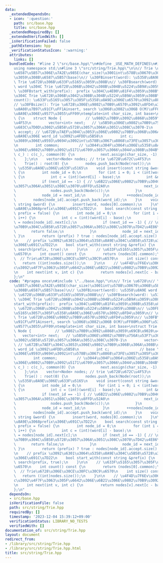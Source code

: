 ```yaml
---
data:
  _extendedDependsOn:
  - icon: ':question:'
    path: src/base.hpp
    title: src/base.hpp
  _extendedRequiredBy: []
  _extendedVerifiedWith: []
  _isVerificationFailed: false
  _pathExtension: hpp
  _verificationStatusIcon: ':warning:'
  attributes:
    links: []
  bundledCode: "#line 2 \"src/base.hpp\"\n#define _USE_MATH_DEFINES\n#include <bits/stdc++.h>\n\
    using namespace std;\n#line 3 \"src/string/Trie.hpp\"\n\n// Trie \u6728\n// \u30FB\
    \u6587\u5B57\u306E\u7A2E\u985E(char_size)\u3001int\u578B\u30670\u306B\u5BFE\u5FDC\
    \u3059\u308B\u6587\u5B57(base)\n// \u30FBinsert(word): \u5358\u8A9E word \u3092\
    \ Trie \u6728\u306B\u633F\u5165\u3059\u308B\n// \u30FBsearch(word): \u5358\u8A9E\
    \ word \u304C Trie \u6728\u306B\u3042\u308B\u304B\u5224\u5B9A\u3059\u308B\n//\
    \ \u30FBstart_with(prefix):  prefix \u304C\u4E00\u81F4\u3059\u308B\u5358\u8A9E\
    \u304C Trie \u6728\u306B\u3042\u308B\u304B\u5224\u5B9A\u3059\u308B\n// \u30FB\
    count(): \u633F\u5165\u3057\u305F\u5358\u8A9E\u306E\u6570\u3092\u8FD4\u3059\n\
    // \u30FBsize(): Trie \u6728\u306E\u9802\u70B9\u6570\u3092\u8FD4\u3059\n// \u30FB\
    \u8A08\u7B97\u91CF\uFF1Ainsert, search \u3068\u3082\u306B O(M)\uFF08M\u306F\u5358\
    \u8A9E\u306E\u9577\u3055\uFF09\ntemplate<int char_size, int base>\nstruct Trie\
    \ {\n    struct Node {           // \u9802\u70B9\u3092\u8868\u3059\u69CB\u9020\
    \u4F53\n        vector<int> next;   // \u5B50\u306E\u9802\u70B9\u756A\u53F7\u3092\
    \u683C\u7D0D\u3002\u5B58\u5728\u3057\u306A\u3051\u308C\u3070-1\n        vector<int>\
    \ accept; // \u672B\u7AEF\u304C\u3053\u306E\u9802\u70B9\u306B\u306A\u308B\u5358\
    \u8A9E\u306E word_id \u3092\u4FDD\u5B58\n        int c;              // base \u304B\
    \u3089\u306E\u9593\u9694\u3092int\u578B\u3067\u8868\u73FE\u3057\u305F\u3082\u306E\
    \n        int common;         // \u3044\u304F\u3064\u306E\u5358\u8A9E\u304C\u3053\
    \u306E\u9802\u70B9\u3092\u5171\u6709\u3057\u3066\u3044\u308B\u304B\n        Node(int\
    \ c_) : c(c_), common(0) {\n            next.assign(char_size, -1);\n        }\n\
    \    };\n\n    vector<Node> nodes; // trie \u6728\u672C\u4F53\n    int root;\n\
    \    Trie() : root(0) {\n        nodes.push_back(Node(root));\n    }\n\n    //\
    \ \u5358\u8A9E\u306E\u633F\u5165\n    void insert(const string &word, int word_id)\
    \ {\n        int node_id = 0;\n        for (int i = 0; i < (int)word.size(); i++)\
    \ {\n            int c = (int)(word[i] - base);\n            int &next_id = nodes[node_id].next[c];\n\
    \            if (next_id == -1) { // \u6B21\u306E\u9802\u70B9\u304C\u5B58\u5728\
    \u3057\u306A\u3051\u308C\u3070\u8FFD\u52A0\n                next_id = (int)nodes.size();\n\
    \                nodes.push_back(Node(c));\n            }\n            ++nodes[node_id].common;\n\
    \            node_id = next_id;\n        }\n        ++nodes[node_id].common;\n\
    \        nodes[node_id].accept.push_back(word_id);\n    }\n    void insert(const\
    \ string &word) {\n        insert(word, nodes[0].common);\n    }\n\n    // \u5358\
    \u8A9E\u3068prefix\u306E\u691C\u7D22\n    bool search(const string &word, bool\
    \ prefix = false) {\n        int node_id = 0;\n        for (int i = 0; i < (int)word.size();\
    \ i++) {\n            int c = (int)(word[i] - base);\n            int &next_id\
    \ = nodes[node_id].next[c];\n            if (next_id == -1) { // \u6B21\u306E\u9802\
    \u70B9\u304C\u5B58\u5728\u3057\u306A\u3051\u308C\u3070\u7D42\u4E86\n         \
    \       return false;\n            }\n            node_id = next_id;\n       \
    \ }\n        return (prefix) ? true : nodes[node_id].accept.size() > 0;\n    }\n\
    \n    // prefix \u3092\u6301\u3064\u5358\u8A9E\u304C\u5B58\u5728\u3059\u308B\u304B\
    \u306E\u691C\u7D22\n    bool start_with(const string &prefix) {\n        return\
    \ search(prefix, true);\n    }\n\n    // \u633F\u5165\u3057\u305F\u5358\u8A9E\u306E\
    \u6570\n    int count() const {\n        return (nodes[0].common);\n    }\n  \
    \  // Trie\u6728\u306E\u30CE\u30FC\u30C9\u6570\n    int size() const {\n     \
    \   return ((int)nodes.size());\n    }\n\n    // \u4F4D\u7F6Ev\u3067\u6587\u5B57\
    c\u3092\u4F7F\u3063\u305F\u6642\u306E\u6B21\u306E\u9802\u70B9\u3092\u8FD4\u3059\
    \n    int next(int v, int c) {\n        return nodes[v].next[c - base];\n    }\n\
    };\n"
  code: "#pragma once\n#include \"../base.hpp\"\n\n// Trie \u6728\n// \u30FB\u6587\
    \u5B57\u306E\u7A2E\u985E(char_size)\u3001int\u578B\u30670\u306B\u5BFE\u5FDC\u3059\
    \u308B\u6587\u5B57(base)\n// \u30FBinsert(word): \u5358\u8A9E word \u3092 Trie\
    \ \u6728\u306B\u633F\u5165\u3059\u308B\n// \u30FBsearch(word): \u5358\u8A9E word\
    \ \u304C Trie \u6728\u306B\u3042\u308B\u304B\u5224\u5B9A\u3059\u308B\n// \u30FB\
    start_with(prefix):  prefix \u304C\u4E00\u81F4\u3059\u308B\u5358\u8A9E\u304C Trie\
    \ \u6728\u306B\u3042\u308B\u304B\u5224\u5B9A\u3059\u308B\n// \u30FBcount(): \u633F\
    \u5165\u3057\u305F\u5358\u8A9E\u306E\u6570\u3092\u8FD4\u3059\n// \u30FBsize():\
    \ Trie \u6728\u306E\u9802\u70B9\u6570\u3092\u8FD4\u3059\n// \u30FB\u8A08\u7B97\
    \u91CF\uFF1Ainsert, search \u3068\u3082\u306B O(M)\uFF08M\u306F\u5358\u8A9E\u306E\
    \u9577\u3055\uFF09\ntemplate<int char_size, int base>\nstruct Trie {\n    struct\
    \ Node {           // \u9802\u70B9\u3092\u8868\u3059\u69CB\u9020\u4F53\n     \
    \   vector<int> next;   // \u5B50\u306E\u9802\u70B9\u756A\u53F7\u3092\u683C\u7D0D\
    \u3002\u5B58\u5728\u3057\u306A\u3051\u308C\u3070-1\n        vector<int> accept;\
    \ // \u672B\u7AEF\u304C\u3053\u306E\u9802\u70B9\u306B\u306A\u308B\u5358\u8A9E\u306E\
    \ word_id \u3092\u4FDD\u5B58\n        int c;              // base \u304B\u3089\
    \u306E\u9593\u9694\u3092int\u578B\u3067\u8868\u73FE\u3057\u305F\u3082\u306E\n\
    \        int common;         // \u3044\u304F\u3064\u306E\u5358\u8A9E\u304C\u3053\
    \u306E\u9802\u70B9\u3092\u5171\u6709\u3057\u3066\u3044\u308B\u304B\n        Node(int\
    \ c_) : c(c_), common(0) {\n            next.assign(char_size, -1);\n        }\n\
    \    };\n\n    vector<Node> nodes; // trie \u6728\u672C\u4F53\n    int root;\n\
    \    Trie() : root(0) {\n        nodes.push_back(Node(root));\n    }\n\n    //\
    \ \u5358\u8A9E\u306E\u633F\u5165\n    void insert(const string &word, int word_id)\
    \ {\n        int node_id = 0;\n        for (int i = 0; i < (int)word.size(); i++)\
    \ {\n            int c = (int)(word[i] - base);\n            int &next_id = nodes[node_id].next[c];\n\
    \            if (next_id == -1) { // \u6B21\u306E\u9802\u70B9\u304C\u5B58\u5728\
    \u3057\u306A\u3051\u308C\u3070\u8FFD\u52A0\n                next_id = (int)nodes.size();\n\
    \                nodes.push_back(Node(c));\n            }\n            ++nodes[node_id].common;\n\
    \            node_id = next_id;\n        }\n        ++nodes[node_id].common;\n\
    \        nodes[node_id].accept.push_back(word_id);\n    }\n    void insert(const\
    \ string &word) {\n        insert(word, nodes[0].common);\n    }\n\n    // \u5358\
    \u8A9E\u3068prefix\u306E\u691C\u7D22\n    bool search(const string &word, bool\
    \ prefix = false) {\n        int node_id = 0;\n        for (int i = 0; i < (int)word.size();\
    \ i++) {\n            int c = (int)(word[i] - base);\n            int &next_id\
    \ = nodes[node_id].next[c];\n            if (next_id == -1) { // \u6B21\u306E\u9802\
    \u70B9\u304C\u5B58\u5728\u3057\u306A\u3051\u308C\u3070\u7D42\u4E86\n         \
    \       return false;\n            }\n            node_id = next_id;\n       \
    \ }\n        return (prefix) ? true : nodes[node_id].accept.size() > 0;\n    }\n\
    \n    // prefix \u3092\u6301\u3064\u5358\u8A9E\u304C\u5B58\u5728\u3059\u308B\u304B\
    \u306E\u691C\u7D22\n    bool start_with(const string &prefix) {\n        return\
    \ search(prefix, true);\n    }\n\n    // \u633F\u5165\u3057\u305F\u5358\u8A9E\u306E\
    \u6570\n    int count() const {\n        return (nodes[0].common);\n    }\n  \
    \  // Trie\u6728\u306E\u30CE\u30FC\u30C9\u6570\n    int size() const {\n     \
    \   return ((int)nodes.size());\n    }\n\n    // \u4F4D\u7F6Ev\u3067\u6587\u5B57\
    c\u3092\u4F7F\u3063\u305F\u6642\u306E\u6B21\u306E\u9802\u70B9\u3092\u8FD4\u3059\
    \n    int next(int v, int c) {\n        return nodes[v].next[c - base];\n    }\n\
    };\n"
  dependsOn:
  - src/base.hpp
  isVerificationFile: false
  path: src/string/Trie.hpp
  requiredBy: []
  timestamp: '2023-12-04 15:39:12+09:00'
  verificationStatus: LIBRARY_NO_TESTS
  verifiedWith: []
documentation_of: src/string/Trie.hpp
layout: document
redirect_from:
- /library/src/string/Trie.hpp
- /library/src/string/Trie.hpp.html
title: src/string/Trie.hpp
---
```

